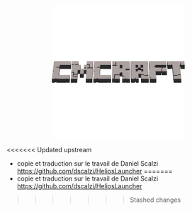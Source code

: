 <p align="center"><img src="./app/assets/images/SealCircle.png" width="300px" height="300px" alt="aventium softworks"></p>

<<<<<<< Updated upstream
- copie et traduction sur le travail de Daniel Scalzi https://github.com/dscalzi/HeliosLauncher
=======
- copie et traduction sur le travail de Daniel Scalzi https://github.com/dscalzi/HeliosLauncher
>>>>>>> Stashed changes
